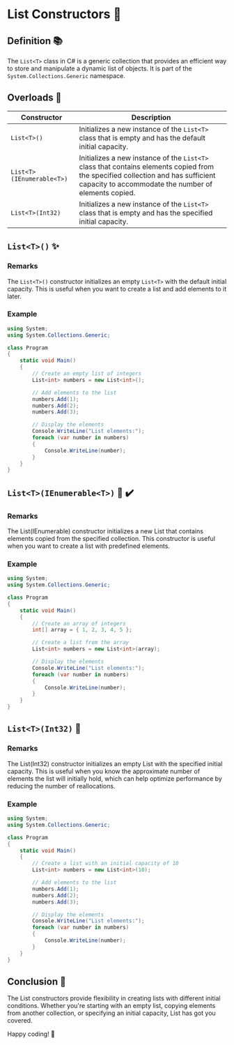 ﻿# List<T> Constructors 🎉

## Definition 📚
The `List<T>` class in C# is a generic collection that provides an efficient way to store and manipulate a dynamic list of objects. It is part of the `System.Collections.Generic` namespace.

## Overloads 🚀
| Constructor                 | Description                                                                         |
|-----------------------------|-------------------------------------------------------------------------------------|
| `List<T>()`                 | Initializes a new instance of the `List<T>` class that is empty and has the default initial capacity. |
| `List<T>(IEnumerable<T>)`   | Initializes a new instance of the `List<T>` class that contains elements copied from the specified collection and has sufficient capacity to accommodate the number of elements copied. |
| `List<T>(Int32)`            | Initializes a new instance of the `List<T>` class that is empty and has the specified initial capacity. |

## `List<T>()` ✨
### Remarks
The `List<T>()` constructor initializes an empty `List<T>` with the default initial capacity. This is useful when you want to create a list and add elements to it later.

### Example
```csharp
using System;
using System.Collections.Generic;

class Program
{
    static void Main()
    {
        // Create an empty list of integers
        List<int> numbers = new List<int>();

        // Add elements to the list
        numbers.Add(1);
        numbers.Add(2);
        numbers.Add(3);

        // Display the elements
        Console.WriteLine("List elements:");
        foreach (var number in numbers)
        {
            Console.WriteLine(number);
        }
    }
}
```


## `List<T>(IEnumerable<T>)` 🌟  ✔️
### Remarks
The List<T>(IEnumerable<T>) constructor initializes a new List<T> that contains 
elements copied from the specified collection. 
This constructor is useful when you want to create a list with predefined elements.


### Example
```csharp
using System;
using System.Collections.Generic;

class Program
{
    static void Main()
    {
        // Create an array of integers
        int[] array = { 1, 2, 3, 4, 5 };

        // Create a list from the array
        List<int> numbers = new List<int>(array);

        // Display the elements
        Console.WriteLine("List elements:");
        foreach (var number in numbers)
        {
            Console.WriteLine(number);
        }
    }
}
```


## `List<T>(Int32)` 🌟   
### Remarks
The List<T>(Int32) constructor initializes an empty List<T> with the 
specified initial capacity. This is useful when you know the 
approximate number of elements the list will initially hold, which 
can help optimize performance by reducing the number of reallocations.


### Example
```csharp
using System;
using System.Collections.Generic;

class Program
{
    static void Main()
    {
        // Create a list with an initial capacity of 10
        List<int> numbers = new List<int>(10);

        // Add elements to the list
        numbers.Add(1);
        numbers.Add(2);
        numbers.Add(3);

        // Display the elements
        Console.WriteLine("List elements:");
        foreach (var number in numbers)
        {
            Console.WriteLine(number);
        }
    }
}
```


## Conclusion 📖
The List<T> constructors provide flexibility in creating lists 
with different initial conditions. Whether you're starting with 
an empty list, copying elements from another collection, or 
specifying an initial capacity, List<T> has got you covered. 

Happy coding! 🎉